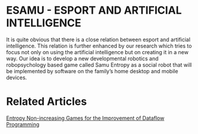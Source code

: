 # ESAMU - ESPORT AND ARTIFICIAL INTELLIGENCE

It is quite obvious that there is a close relation between esport and artificial intelligence. 
This relation is further enhanced by our research which tries to focus not only on using the 
artificial intelligence but on creating it in a new way. Our idea is to develop a new 
developmental robotics and robopsychology based game called Samu Entropy as a social robot 
that will be implemented by software on the family’s home desktop and mobile devices.

# Related Articles
[Entropy Non-increasing Games for the Improvement of Dataflow Programming](https://arxiv.org/abs/1702.04389)


